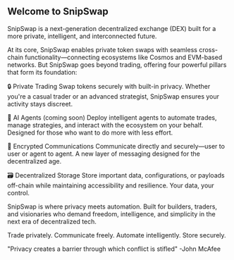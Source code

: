 Welcome to SnipSwap
---------
SnipSwap is a next-generation decentralized exchange (DEX) built for a more private, intelligent, and interconnected future.

At its core, SnipSwap enables private token swaps with seamless cross-chain functionality—connecting ecosystems like Cosmos and EVM-based networks. But SnipSwap goes beyond trading, offering four powerful pillars that form its foundation:

🔒 Private Trading
Swap tokens securely with built-in privacy. Whether you're a casual trader or an advanced strategist, SnipSwap ensures your activity stays discreet.

🧠 AI Agents (coming soon)
Deploy intelligent agents to automate trades, manage strategies, and interact with the ecosystem on your behalf. Designed for those who want to do more with less effort.

📡 Encrypted Communications
Communicate directly and securely—user to user or agent to agent. A new layer of messaging designed for the decentralized age.

🗃️ Decentralized Storage
Store important data, configurations, or payloads off-chain while maintaining accessibility and resilience. Your data, your control.

SnipSwap is where privacy meets automation. Built for builders, traders, and visionaries who demand freedom, intelligence, and simplicity in the next era of decentralized tech.

Trade privately. Communicate freely. Automate intelligently. Store securely.

"Privacy creates a barrier through which conflict is stifled"
-John McAfee
